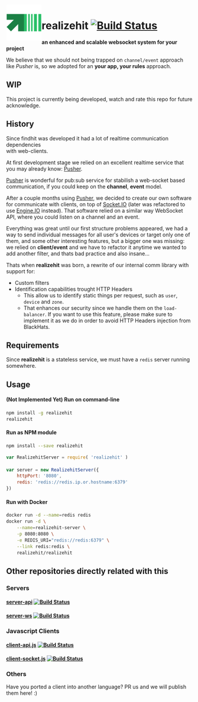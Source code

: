 <a href="http://github.com/realizehit/realizehit">
    <img src="https://raw.githubusercontent.com/realizehit/presskit/master/logo/icons/512x512/icon_g.png" alt="realizehit logo" align="left" width=96px />
</a>

# realizehit [![Build Status](https://travis-ci.org/realizehit/realizehit.svg?branch=master)](https://travis-ci.org/realizehit/realizehit)

**an enhanced and scalable websocket system for your project**


We believe that we should not being trapped on `channel/event` approach like
*Pusher* is, so we adopted for an **your app, your rules** approach.

## WIP
This project is currently being developed, watch and rate this repo for future
acknowledge.

## History

Since findhit was developed it had a lot of realtime communication dependencies  
with web-clients.

At first development stage we relied on an excellent realtime service that you
may already know: [Pusher](http://pusher.com).

[Pusher](http://pusher.com) is wonderful for pub:sub service for stabilish a
web-socket based communication, if you could keep on the **channel**, **event**
model.

After a couple months using [Pusher](http://pusher.com), we decided to create
our own software for communicate with clients, on top of
[Socket.IO](http://socket.io/) (later was refactored to use
[Engine.IO](https://github.com/Automattic/engine.io) instead).
That software relied on a similar way WebSocket API, where you could listen on
a channel and an event.

Everything was great until our first structure problems appeared, we had a way
to send individual messages for all user's devices or target only one of them,
and some other interesting features, but a bigger one was missing: we relied on
**client/event** and we have to refactor it anytime we wanted to add another
filter, and thats bad practice and also insane...

Thats when **realizehit** was born, a rewrite of our internal comm library with
support for:

* Custom filters
* Identification capabilities trought HTTP Headers
    * This allow us to identify static things per request, such as `user`,
      `device` and `zone`.
    * That enhances our security since we handle them on the `load-balancer`. If
      you want to use this feature, please make sure to implement it as we do in
      order to avoid HTTP Headers injection from BlackHats.



## Requirements

Since **realizehit** is a stateless service, we must have a `redis` server running
somewhere.

## Usage

#### (Not Implemented Yet) Run on command-line

```bash
npm install -g realizehit
realizehit
```

#### Run as NPM module

```bash
npm install --save realizehit
```

```javascript
var RealizehitServer = require( 'realizehit' )

var server = new RealizehitServer({
    httpPort: '8080',
    redis: 'redis://redis.ip.or.hostname:6379'
})
```

#### Run with Docker

```bash
docker run -d --name=redis redis
docker run -d \
    --name=realizehit-server \
    -p 8080:8080 \
    -e REDIS_URI="redis://redis:6379" \
    --link redis:redis \
    realizehit/realizehit
```


## Other repositories directly related with this

### Servers

#### [server-api](https://github.com/realizehit/server-api) [![Build Status](https://travis-ci.org/realizehit/server-api.svg?branch=master)](https://travis-ci.org/realizehit/server-api)
#### [server-ws](https://github.com/realizehit/server-ws) [![Build Status](https://travis-ci.org/realizehit/server-ws.svg?branch=master)](https://travis-ci.org/realizehit/server-ws)

### Javascript Clients

#### [client-api.js](https://github.com/realizehit/client-api.js) [![Build Status](https://travis-ci.org/realizehit/client-api.js.svg?branch=master)](https://travis-ci.org/realizehit/client-api.js)
#### [client-socket.js](https://github.com/realizehit/client-socket.js) [![Build Status](https://travis-ci.org/realizehit/client-socket.js.svg?branch=master)](https://travis-ci.org/realizehit/client-socket.js)

### Others

Have you ported a client into another language? PR us and we will publish them
here! :)
